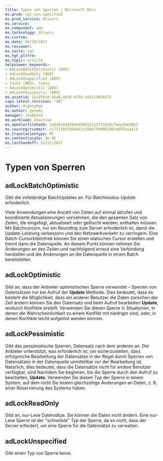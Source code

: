 ```yaml
---
title: Typen von Sperren | Microsoft Docs
ms.prod: sql-non-specified
ms.prod_service: drivers
ms.service: 
ms.component: ado
ms.technology: drivers
ms.custom: 
ms.date: 01/19/2017
ms.reviewer: 
ms.suite: sql
ms.tgt_pltfrm: 
ms.topic: article
helpviewer_keywords:
- AdLockBatchOptimistic [ADO]
- AdLockReadOnly [ADO]
- AdLockUnspecified [ADO]
- locks [ADO], types
- AdLockOptimistic [ADO]
- AdLockPessimistic [ADO]
ms.assetid: 12a978c0-b8a0-4ef0-87f0-a43c13659272
caps.latest.revision: "10"
author: MightyPen
ms.author: genemi
manager: jhubbard
ms.workload: Inactive
ms.openlocfilehash: 5a84610a43966d4861b1227131e0c7aee3b828b3
ms.sourcegitcommit: cc71f1027884462c359effb898390c8d97eaa414
ms.translationtype: MT
ms.contentlocale: de-DE
ms.lasthandoff: 12/21/2017
---
```

# <a name="types-of-locks"></a>Typen von Sperren
## <a name="adlockbatchoptimistic"></a>adLockBatchOptimistic  
 Gibt die vollständige BatchUpdates an. Für Batchmodus-Update erforderlich.  
  
 Viele Anwendungen eine Anzahl von Zeilen auf einmal abrufen und koordinierte Aktualisierungen vornehmen, die den gesamten Satz von Zeilen, die eingefügt, aktualisiert oder gelöscht werden, enthalten müssen. Mit Batchcursorn, nur ein Roundtrip zum Server erforderlich ist, damit die Update-Leistung verbessern und den Netzwerkverkehr zu verringern. Eine Batch-Cursorbibliothek können Sie einen statischen Cursor erstellen und trennt dann die Datenquelle. An diesem Punkt können nehmen Sie Änderungen an den Zeilen und nachfolgend erneut eine Verbindung herstellen und die Änderungen an die Datenquelle in einem Batch bereitstellen.  
  
## <a name="adlockoptimistic"></a>adLockOptimistic  
 Gibt an, dass der Anbieter optimistischen Sperre verwendet – Sperren von Datensätzen nur bei Aufruf der **Update** Methode. Dies bedeutet, dass es besteht die Möglichkeit, dass ein anderer Benutzer die Daten zwischen der Zeit ändern können Sie den Datensatz und beim Aufruf bearbeiten **Update**, wodurch Konflikte erstellt. Verwenden Sie diesen Sperre in Situationen, in denen die Wahrscheinlichkeit zu einem Konflikt mit niedriger sind, oder, in denen Konflikte leicht aufgelöst werden können.  
  
## <a name="adlockpessimistic"></a>adLockPessimistic  
 Gibt das pessimistische Sperren, Datensatz nach dem anderen an. Der Anbieter unterstützt, was erforderlich ist, um sicherzustellen, dass erfolgreiche Bearbeitung der Datensätze in der Regel durch Sperren von Datensätzen in der Datenquelle unmittelbar vor der Bearbeitung ist. Natürlich, dies bedeutet, dass die Datensätze nicht für andere Benutzer verfügbar, sind Nachdem Sie beginnen, bis die Sperre durch den Aufruf zu bearbeiten, **Update.** Verwenden Sie diesen Typ der Sperre in einem System, auf dem nicht Sie leisten gleichzeitige Änderungen an Daten, z. B. einer Reservierung des Systems haben.  
  
## <a name="adlockreadonly"></a>adLockReadOnly  
 Gibt an, nur-Lese Datensätze. Sie können die Daten nicht ändern. Eine nur-Lese Sperre ist der "schnellste" Typ der Sperre, da es nicht, dass der Server erfordert, um eine Sperre für die Datensätze zu verwalten.  
  
## <a name="adlockunspecified"></a>adLockUnspecified  
 Gibt einen Typ von Sperre keine.
